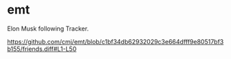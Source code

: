 # emt
Elon Musk following Tracker.

https://github.com/cmj/emt/blob/c1bf34db62932029c3e664dfff9e80517bf3b155/friends.diff#L1-L50
